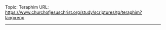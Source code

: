 Topic: Teraphim
URL: https://www.churchofjesuschrist.org/study/scriptures/tg/teraphim?lang=eng

---

